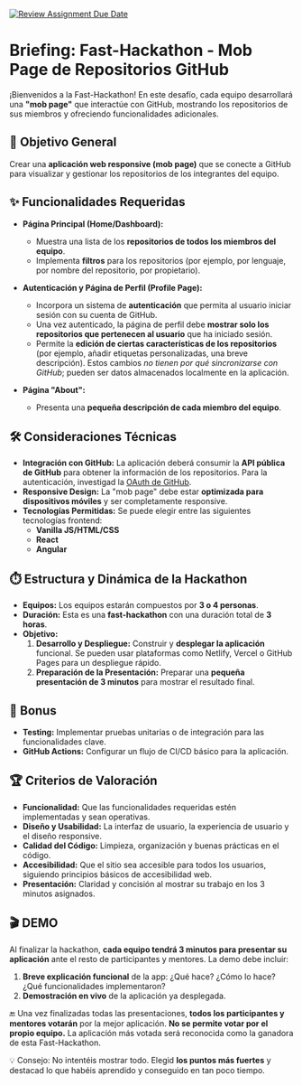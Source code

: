 [![Review Assignment Due Date](https://classroom.github.com/assets/deadline-readme-button-22041afd0340ce965d47ae6ef1cefeee28c7c493a6346c4f15d667ab976d596c.svg)](https://classroom.github.com/a/HgrjD5Sh)
# Briefing: Fast-Hackathon - Mob Page de Repositorios GitHub

¡Bienvenidos a la Fast-Hackathon! En este desafío, cada equipo desarrollará una **"mob page"** que interactúe con GitHub, mostrando los repositorios de sus miembros y ofreciendo funcionalidades adicionales.

## 🎯 Objetivo General

Crear una **aplicación web responsive (mob page)** que se conecte a GitHub para visualizar y gestionar los repositorios de los integrantes del equipo.

## ✨ Funcionalidades Requeridas

* **Página Principal (Home/Dashboard):**
    * Muestra una lista de los **repositorios de todos los miembros del equipo**.
    * Implementa **filtros** para los repositorios (por ejemplo, por lenguaje, por nombre del repositorio, por propietario).

* **Autenticación y Página de Perfil (Profile Page):**
    * Incorpora un sistema de **autenticación** que permita al usuario iniciar sesión con su cuenta de GitHub.
    * Una vez autenticado, la página de perfil debe **mostrar solo los repositorios que pertenecen al usuario** que ha iniciado sesión.
    * Permite la **edición de ciertas características de los repositorios** (por ejemplo, añadir etiquetas personalizadas, una breve descripción). Estos cambios *no tienen por qué sincronizarse con GitHub*; pueden ser datos almacenados localmente en la aplicación.

* **Página "About":**
    * Presenta una **pequeña descripción de cada miembro del equipo**.

## 🛠️ Consideraciones Técnicas

* **Integración con GitHub:** La aplicación deberá consumir la **API pública de GitHub** para obtener la información de los repositorios. Para la autenticación, investigad la [OAuth de GitHub](https://docs.github.com/en/apps/oauth-apps/building-oauth-apps/authorizing-oauth-apps).
* **Responsive Design:** La "mob page" debe estar **optimizada para dispositivos móviles** y ser completamente responsive.
* **Tecnologías Permitidas:** Se puede elegir entre las siguientes tecnologías frontend:
    * **Vanilla JS/HTML/CSS**
    * **React**
    * **Angular**

## ⏱️ Estructura y Dinámica de la Hackathon

* **Equipos:** Los equipos estarán compuestos por **3 o 4 personas**.
* **Duración:** Esta es una **fast-hackathon** con una duración total de **3 horas**.
* **Objetivo:**
    1.  **Desarrollo y Despliegue:** Construir y **desplegar la aplicación** funcional. Se pueden usar plataformas como Netlify, Vercel o GitHub Pages para un despliegue rápido.
    2.  **Preparación de la Presentación:** Preparar una **pequeña presentación de 3 minutos** para mostrar el resultado final.

## 🌟 Bonus

* **Testing:** Implementar pruebas unitarias o de integración para las funcionalidades clave.
* **GitHub Actions:** Configurar un flujo de CI/CD básico para la aplicación.

## 🏆 Criterios de Valoración
* **Funcionalidad:** Que las funcionalidades requeridas estén implementadas y sean operativas.
* **Diseño y Usabilidad:** La interfaz de usuario, la experiencia de usuario y el diseño responsive.
* **Calidad del Código:** Limpieza, organización y buenas prácticas en el código.
* **Accesibilidad:** Que el sitio sea accesible para todos los usuarios, siguiendo principios básicos de accesibilidad web.
* **Presentación:** Claridad y concisión al mostrar su trabajo en los 3 minutos asignados.

## 🎬 DEMO

Al finalizar la hackathon, **cada equipo tendrá 3 minutos para presentar su aplicación** ante el resto de participantes y mentores. La demo debe incluir:

1. **Breve explicación funcional** de la app: ¿Qué hace? ¿Cómo lo hace? ¿Qué funcionalidades implementaron?
2. **Demostración en vivo** de la aplicación ya desplegada.

🔚 Una vez finalizadas todas las presentaciones, **todos los participantes y mentores votarán** por la mejor aplicación. **No se permite votar por el propio equipo.** La aplicación más votada será reconocida como la ganadora de esta Fast-Hackathon.

💡 Consejo: No intentéis mostrar todo. Elegid **los puntos más fuertes** y destacad lo que habéis aprendido y conseguido en tan poco tiempo.
